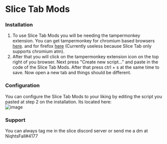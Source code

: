# Slice Tab Mods

### Installation

1. To use Slice Tab Mods you will be needing the tampermonkey extension. You can get tampermonkey for chromium based browsers [here](https://chrome.google.com/webstore/detail/tampermonkey-beta/gcalenpjmijncebpfijmoaglllgpjagf?hl=nl). and for firefox [here](https://addons.mozilla.org/nl/firefox/addon/tampermonkey/?utm_source=addons.mozilla.org&utm_medium=referral&utm_content=search) (Currently useless because Slice Tab only supports chromium atm).
2. After that you will click on the tampermonkey extension icon on the top right of you browser. Next press "Create new script..." and paste in the code of the Slice Tab Mods. After that press ctrl + s at the same time to save. Now open a new tab and things should be different.

### Configuration

You can configure the Slice Tab Mods to your liking by editing the script you pasted at step 2 on the installation. Its located here:
<br>![image](https://user-images.githubusercontent.com/113535664/190193453-4768455a-49df-4a99-ba51-8bf6c83e415f.png)

### Support

You can always tag me in the slice discord server or send me a dm at NiqhtsFall#4177

